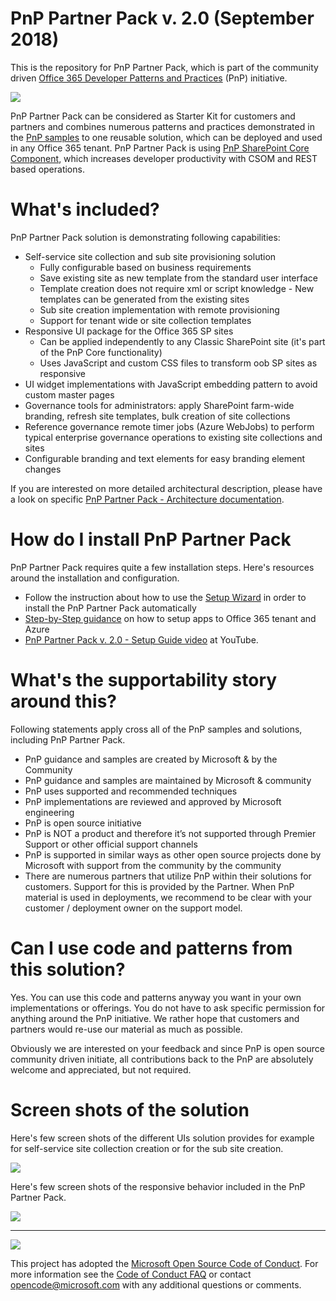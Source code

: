 ﻿# PnP Partner Pack v. 2.0 (September 2018)
This is the repository for PnP Partner Pack, which is part of the community driven [Office 365 Developer Patterns and Practices](http://aka.ms/OfficeDevPnP) (PnP) initiative. 

![](http://i.imgur.com/5L34MNk.png)

PnP Partner Pack can be considered as Starter Kit for customers and partners and combines numerous patterns and practices demonstrated in the [PnP samples](http://dev.office.com/patterns-and-practices-resources) to one reusable solution, which can be deployed and used in any Office 365 tenant. PnP Partner Pack is using [PnP SharePoint Core Component](https://github.com/OfficeDev/PnP-sites-core), which increases developer productivity with CSOM and REST based operations.

# What's included? #
PnP Partner Pack solution is demonstrating following capabilities:

- Self-service site collection and sub site provisioning solution
	- Fully configurable based on business requirements
	- Save existing site as new template from the standard user interface
	- Template creation does not require xml or script knowledge - New templates can be generated from the existing sites
	- Sub site creation implementation with remote provisioning
	- Support for tenant wide or site collection templates
- Responsive UI package for the Office 365 SP sites
	- Can be applied independently to any Classic SharePoint site (it's part of the PnP Core functionality)
	- Uses JavaScript and custom CSS files to transform oob SP sites as responsive
- UI widget implementations with JavaScript embedding pattern to avoid custom master pages
- Governance tools for administrators: apply SharePoint farm-wide branding, refresh site templates, bulk creation of site collections 
- Reference governance remote timer jobs (Azure WebJobs) to perform typical enterprise governance operations to existing site collections and sites
- Configurable branding and text elements for easy branding element changes

If you are interested on more detailed architectural description, please have a look on specific [PnP Partner Pack - Architecture documentation](./Documentation/Architecture-and-Implementation.md).

# How do I install PnP Partner Pack #
PnP Partner Pack requires quite a few installation steps. Here's resources around the installation and configuration.

- Follow the instruction about how to use the [Setup Wizard](https://www.youtube.com/watch?v=D98jqzPkfj0&index=34&list=PLR9nK3mnD-OUnJytlXlO84fQnYt50iTmS) in order to install the PnP Partner Pack automatically
- [Step-by-Step guidance](./Documentation/Manual-Setup-Guide.md) on how to setup apps to Office 365 tenant and Azure
- [PnP Partner Pack v. 2.0 - Setup Guide video](https://youtu.be/ezWYorZClTI) at YouTube.


# What's the supportability story around this? #
Following statements apply cross all of the PnP samples and solutions, including PnP Partner Pack.

- PnP guidance and samples are created by Microsoft & by the Community
- PnP guidance and samples are maintained by Microsoft & community
- PnP uses supported and recommended techniques
- PnP implementations are reviewed and approved by Microsoft engineering
- PnP is open source initiative
- PnP is NOT a product and therefore it’s not supported through Premier Support or other official support channels
- PnP is supported in similar ways as other open source projects done by Microsoft with support from the community by the community
- There are numerous partners that utilize PnP within their solutions for customers. Support for this is provided by the Partner. When PnP material is used in deployments, we recommend to be clear with your customer / deployment owner on the support model.


# Can I use code and patterns from this solution? #
Yes. You can use this code and patterns anyway you want in your own implementations or offerings. You do not have to ask specific permission for anything around the PnP initiative. We rather hope that customers and partners would re-use our material as much as possible.

Obviously we are interested on your feedback and since PnP is open source community driven initiate, all contributions back to the PnP are absolutely welcome and appreciated, but not required.

# Screen shots of the solution #
Here's few screen shots of the different UIs solution provides for example for self-service site collection creation or for the sub site creation.

![](http://i.imgur.com/XAQgzVk.png)

Here's few screen shots of the responsive behavior included in the PnP Partner Pack.

![](http://i.imgur.com/y6iGZyk.png)

---

![](http://i.imgur.com/l01hhvE.png)

This project has adopted the [Microsoft Open Source Code of Conduct](https://opensource.microsoft.com/codeofconduct/). For more information see the [Code of Conduct FAQ](https://opensource.microsoft.com/codeofconduct/faq/) or contact [opencode@microsoft.com](mailto:opencode@microsoft.com) with any additional questions or comments.
